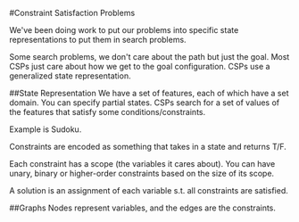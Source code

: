 #Constraint Satisfaction Problems

We've been doing work to put our problems into specific state representations to put them in search problems.

Some search problems, we don't care about the path but just the goal. Most CSPs just care about how we get to the goal configuration. CSPs use a generalized state representation.

##State Representation
We have a set of features, each of which have a set domain. You can specify partial states. CSPs search for a set of values of the features that satisfy some conditions/constraints.

Example is Sudoku.

Constraints are encoded as something that takes in a state and returns T/F.

Each constraint has a scope (the variables it cares about). You can have unary, binary or higher-order constraints based on the size of its scope.

A solution is an assignment of each variable s.t. all constraints are satisfied.

##Graphs
Nodes represent variables, and the edges are the constraints.
